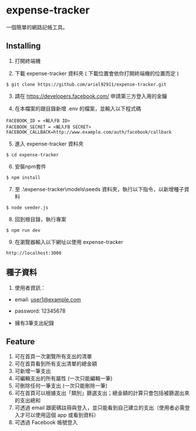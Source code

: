 # expense-tracker
一個簡單的網路記帳工具。


## Installing
1. 打開終端機


2. 下載 expense-tracker 資料夾 ( 下載位置會依你打開終端機的位置而定 )

```
$ git clone https://github.com/ariel92911/expense-tracker.git
```

3. 請在 https://developers.facebook.com/ 申請第三方登入用的金鑰

4. 在本檔案的跟目錄新增 .env 的檔案，並輸入以下程式碼
```
FACEBOOK_ID = <輸入FB ID>
FACEBOOK_SECRET = <輸入FB SECRET>
FACEBOOK_CALLBACK=http://www.example.com/auth/facebook/callback 
```

5. 進入 expense-tracker 資料夾
```
$ cd expense-tracker
```

6. 安裝npm套件
```
$ npm install
```

7. 至 .\expense-tracker\models\seeds 資料夾，執行以下指令，以新增種子資料
```
$ node seeder.js
```

8. 回到根目錄，執行專案
```
$ npm run dev
```

9. 在瀏覽器輸入以下網址以使用 expense-tracker
```
http://localhost:3000
```

## 種子資料
1. 使用者資訊：

+ email: user1@example.com

+ password: 12345678

+ 擁有3筆支出紀錄




## Feature
1) 可在首頁一次瀏覽所有支出的清單
2) 可在首頁看到所有支出清單的總金額
3) 可新增一筆支出
4) 可編輯支出的所有屬性 (一次只能編輯一筆)
5) 可刪除任何一筆支出 (一次只能刪除一筆)
6) 可在首頁可以根據支出「類別」篩選支出；總金額的計算只會包括被篩選出來的支出總和
7) 可透過 email 跟密碼註冊與登入，並只能看到自己建立的支出（使用者必需登入才可以使用這個 app 或看到資料）
8) 可透過 Facebook 帳號登入
